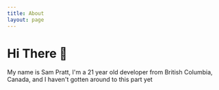 ```yaml
---
title: About
layout: page
---
```


# Hi There 👋

My name is Sam Pratt, I'm a 21 year old developer from British Columbia, Canada, and I haven't gotten around to this part yet
